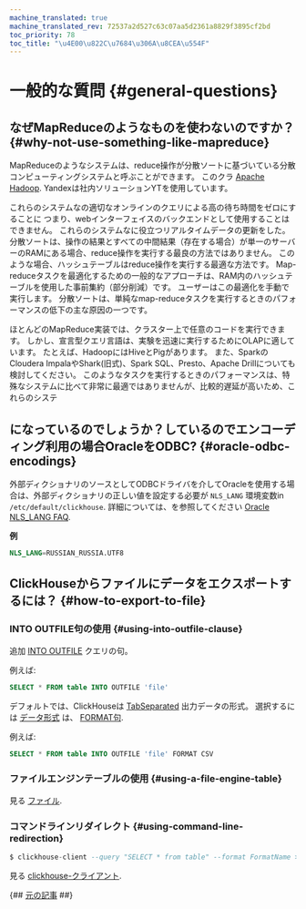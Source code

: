 ```yaml
---
machine_translated: true
machine_translated_rev: 72537a2d527c63c07aa5d2361a8829f3895cf2bd
toc_priority: 78
toc_title: "\u4E00\u822C\u7684\u306A\u8CEA\u554F"
---
```


# 一般的な質問 {#general-questions}

## なぜMapReduceのようなものを使わないのですか？ {#why-not-use-something-like-mapreduce}

MapReduceのようなシステムは、reduce操作が分散ソートに基づいている分散コンピューティングシステムと呼ぶことができます。 このクラ [Apache Hadoop](http://hadoop.apache.org). Yandexは社内ソリューションYTを使用しています。

これらのシステムなの適切なオンラインのクエリによる高の待ち時間をゼロにすることに つまり、webインターフェイスのバックエンドとして使用することはできません。 これらのシステムなに役立つリアルタイムデータの更新をした。 分散ソートは、操作の結果とすべての中間結果（存在する場合）が単一のサーバーのRAMにある場合、reduce操作を実行する最良の方法ではありません。 このような場合、ハッシュテーブルはreduce操作を実行する最適な方法です。 Map-reduceタスクを最適化するための一般的なアプローチは、RAM内のハッシュテーブルを使用した事前集約（部分削減）です。 ユーザーはこの最適化を手動で実行します。 分散ソートは、単純なmap-reduceタスクを実行するときのパフォーマンスの低下の主な原因の一つです。

ほとんどのMapReduce実装では、クラスター上で任意のコードを実行できます。 しかし、宣言型クエリ言語は、実験を迅速に実行するためにOLAPに適しています。 たとえば、HadoopにはHiveとPigがあります。 また、SparkのCloudera ImpalaやShark(旧式)、Spark SQL、Presto、Apache Drillについても検討してください。 このようなタスクを実行するときのパフォーマンスは、特殊なシステムに比べて非常に最適ではありませんが、比較的遅延が高いため、これらのシステ

## になっているのでしょうか？しているのでエンコーディング利用の場合OracleをODBC? {#oracle-odbc-encodings}

外部ディクショナリのソースとしてODBCドライバを介してOracleを使用する場合は、外部ディクショナリの正しい値を設定する必要が `NLS_LANG` 環境変数in `/etc/default/clickhouse`. 詳細については、を参照してください [Oracle NLS_LANG FAQ](https://www.oracle.com/technetwork/products/globalization/nls-lang-099431.html).

**例**

``` sql
NLS_LANG=RUSSIAN_RUSSIA.UTF8
```

## ClickHouseからファイルにデータをエクスポートするには？ {#how-to-export-to-file}

### INTO OUTFILE句の使用 {#using-into-outfile-clause}

追加 [INTO OUTFILE](../sql-reference/statements/select/into-outfile.md#into-outfile-clause) クエリの句。

例えば:

``` sql
SELECT * FROM table INTO OUTFILE 'file'
```

デフォルトでは、ClickHouseは [TabSeparated](../interfaces/formats.md#tabseparated) 出力データの形式。 選択するには [データ形式](../interfaces/formats.md) は、 [FORMAT句](../sql-reference/statements/select/format.md#format-clause).

例えば:

``` sql
SELECT * FROM table INTO OUTFILE 'file' FORMAT CSV
```

### ファイルエンジンテーブルの使用 {#using-a-file-engine-table}

見る [ファイル](../engines/table-engines/special/file.md).

### コマンドラインリダイレクト {#using-command-line-redirection}

``` sql
$ clickhouse-client --query "SELECT * from table" --format FormatName > result.txt
```

見る [clickhouse-クライアント](../interfaces/cli.md).

{## [元の記事](https://clickhouse.com/docs/en/faq/general/) ##}
